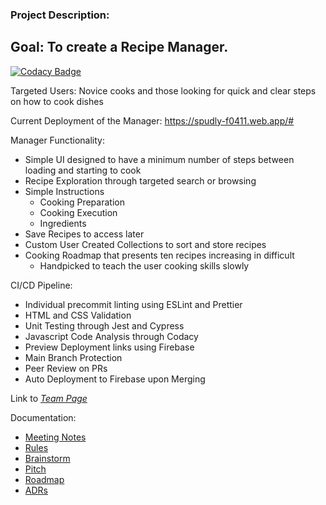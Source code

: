### Project Description:

## Goal: To create a Recipe Manager.

[![Codacy Badge](https://app.codacy.com/project/badge/Grade/f0cfb72611de4302a795bb3c2337b5f3)](https://www.codacy.com/gh/cse110-fa21-group27/cse110-fa21-group27/dashboard?utm_source=github.com&utm_medium=referral&utm_content=cse110-fa21-group27/cse110-fa21-group27&utm_campaign=Badge_Grade)

Targeted Users: Novice cooks and those looking for quick and clear steps on how to cook dishes

Current Deployment of the Manager: https://spudly-f0411.web.app/#

Manager Functionality:

- Simple UI designed to have a minimum number of steps between loading and starting to cook
- Recipe Exploration through targeted search or browsing
- Simple Instructions
  - Cooking Preparation
  - Cooking Execution
  - Ingredients
- Save Recipes to access later
- Custom User Created Collections to sort and store recipes
- Cooking Roadmap that presents ten recipes increasing in difficult
  - Handpicked to teach the user cooking skills slowly

CI/CD Pipeline: 

- Individual precommit linting using ESLint and Prettier
- HTML and CSS Validation
- Unit Testing through Jest and Cypress
- Javascript Code Analysis through Codacy
- Preview Deployment links using Firebase
- Main Branch Protection
- Peer Review on PRs
- Auto Deployment to Firebase upon Merging

Link to _[Team Page](https://github.com/cse110-fa21-group27/cse110-fa21-group27/blob/main/admin/team.md)_

Documentation:

- [Meeting Notes](https://github.com/cse110-fa21-group27/cse110-fa21-group27/tree/main/admin/meetings)
- [Rules](https://github.com/cse110-fa21-group27/cse110-fa21-group27/blob/main/admin/misc/rules.pdf)
- [Brainstorm](https://github.com/cse110-fa21-group27/cse110-fa21-group27/tree/main/specs/brainstorm)
- [Pitch](https://github.com/cse110-fa21-group27/cse110-fa21-group27/blob/main/specs/pitch/Pitch.pdf)
- [Roadmap](https://github.com/cse110-fa21-group27/cse110-fa21-group27/blob/main/specs/roadmap/Roadmap.PNG)
- [ADRs](https://github.com/cse110-fa21-group27/cse110-fa21-group27/tree/main/specs/adr)

